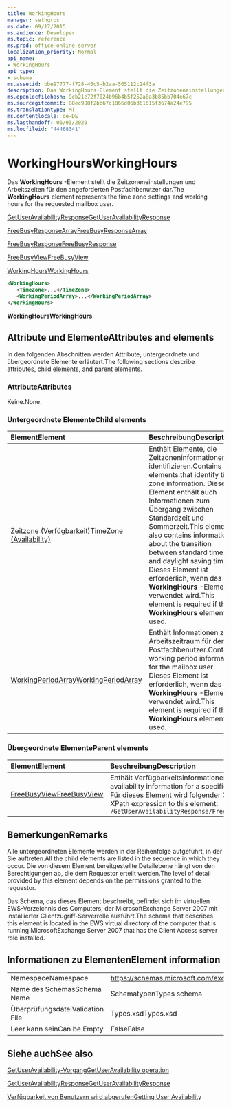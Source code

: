 ```yaml
---
title: WorkingHours
manager: sethgros
ms.date: 09/17/2015
ms.audience: Developer
ms.topic: reference
ms.prod: office-online-server
localization_priority: Normal
api_name:
- WorkingHours
api_type:
- schema
ms.assetid: bbe97777-f728-46c5-b2aa-565112c24f3a
description: Das WorkingHours-Element stellt die Zeitzoneneinstellungen und Arbeitszeiten für den angeforderten Postfachbenutzer dar.
ms.openlocfilehash: 9cb21e72f7024b96b4b5f252a8a3b85bb704e67c
ms.sourcegitcommit: 88ec988f2bb67c1866d06b361615f3674a24e795
ms.translationtype: MT
ms.contentlocale: de-DE
ms.lasthandoff: 06/03/2020
ms.locfileid: "44468341"
---
```

# <a name="workinghours"></a><span data-ttu-id="17d72-103">WorkingHours</span><span class="sxs-lookup"><span data-stu-id="17d72-103">WorkingHours</span></span>

<span data-ttu-id="17d72-104">Das **WorkingHours** -Element stellt die Zeitzoneneinstellungen und Arbeitszeiten für den angeforderten Postfachbenutzer dar.</span><span class="sxs-lookup"><span data-stu-id="17d72-104">The **WorkingHours** element represents the time zone settings and working hours for the requested mailbox user.</span></span> 
  
[<span data-ttu-id="17d72-105">GetUserAvailabilityResponse</span><span class="sxs-lookup"><span data-stu-id="17d72-105">GetUserAvailabilityResponse</span></span>](getuseravailabilityresponse.md)
  
[<span data-ttu-id="17d72-106">FreeBusyResponseArray</span><span class="sxs-lookup"><span data-stu-id="17d72-106">FreeBusyResponseArray</span></span>](freebusyresponsearray.md)
  
[<span data-ttu-id="17d72-107">FreeBusyResponse</span><span class="sxs-lookup"><span data-stu-id="17d72-107">FreeBusyResponse</span></span>](freebusyresponse.md)
  
[<span data-ttu-id="17d72-108">FreeBusyView</span><span class="sxs-lookup"><span data-stu-id="17d72-108">FreeBusyView</span></span>](freebusyview.md)
  
[<span data-ttu-id="17d72-109">WorkingHours</span><span class="sxs-lookup"><span data-stu-id="17d72-109">WorkingHours</span></span>](workinghours-ex15websvcsotherref.md)
  
```xml
<WorkingHours>
   <TimeZone>...</TimeZone>
   <WorkingPeriodArray>...</WorkingPeriodArray>
</WorkingHours>
```

 <span data-ttu-id="17d72-110">**WorkingHours**</span><span class="sxs-lookup"><span data-stu-id="17d72-110">**WorkingHours**</span></span>
## <a name="attributes-and-elements"></a><span data-ttu-id="17d72-111">Attribute und Elemente</span><span class="sxs-lookup"><span data-stu-id="17d72-111">Attributes and elements</span></span>

<span data-ttu-id="17d72-112">In den folgenden Abschnitten werden Attribute, untergeordnete und übergeordnete Elemente erläutert.</span><span class="sxs-lookup"><span data-stu-id="17d72-112">The following sections describe attributes, child elements, and parent elements.</span></span>
  
### <a name="attributes"></a><span data-ttu-id="17d72-113">Attribute</span><span class="sxs-lookup"><span data-stu-id="17d72-113">Attributes</span></span>

<span data-ttu-id="17d72-114">Keine.</span><span class="sxs-lookup"><span data-stu-id="17d72-114">None.</span></span>
  
### <a name="child-elements"></a><span data-ttu-id="17d72-115">Untergeordnete Elemente</span><span class="sxs-lookup"><span data-stu-id="17d72-115">Child elements</span></span>

|<span data-ttu-id="17d72-116">**Element**</span><span class="sxs-lookup"><span data-stu-id="17d72-116">**Element**</span></span>|<span data-ttu-id="17d72-117">**Beschreibung**</span><span class="sxs-lookup"><span data-stu-id="17d72-117">**Description**</span></span>|
|:-----|:-----|
|[<span data-ttu-id="17d72-118">Zeitzone (Verfügbarkeit)</span><span class="sxs-lookup"><span data-stu-id="17d72-118">TimeZone (Availability)</span></span>](timezone-availability.md) <br/> |<span data-ttu-id="17d72-119">Enthält Elemente, die Zeitzoneninformationen identifizieren.</span><span class="sxs-lookup"><span data-stu-id="17d72-119">Contains elements that identify time zone information.</span></span> <span data-ttu-id="17d72-120">Dieses Element enthält auch Informationen zum Übergang zwischen Standardzeit und Sommerzeit.</span><span class="sxs-lookup"><span data-stu-id="17d72-120">This element also contains information about the transition between standard time and daylight saving time.</span></span> <span data-ttu-id="17d72-121">Dieses Element ist erforderlich, wenn das **WorkingHours** -Element verwendet wird.</span><span class="sxs-lookup"><span data-stu-id="17d72-121">This element is required if the **WorkingHours** element is used.</span></span>  <br/> |
|[<span data-ttu-id="17d72-122">WorkingPeriodArray</span><span class="sxs-lookup"><span data-stu-id="17d72-122">WorkingPeriodArray</span></span>](workingperiodarray.md) <br/> |<span data-ttu-id="17d72-123">Enthält Informationen zum Arbeitszeitraum für den Postfachbenutzer.</span><span class="sxs-lookup"><span data-stu-id="17d72-123">Contains working period information for the mailbox user.</span></span> <span data-ttu-id="17d72-124">Dieses Element ist erforderlich, wenn das **WorkingHours** -Element verwendet wird.</span><span class="sxs-lookup"><span data-stu-id="17d72-124">This element is required if the **WorkingHours** element is used.</span></span>  <br/> |
   
### <a name="parent-elements"></a><span data-ttu-id="17d72-125">Übergeordnete Elemente</span><span class="sxs-lookup"><span data-stu-id="17d72-125">Parent elements</span></span>

|<span data-ttu-id="17d72-126">**Element**</span><span class="sxs-lookup"><span data-stu-id="17d72-126">**Element**</span></span>|<span data-ttu-id="17d72-127">**Beschreibung**</span><span class="sxs-lookup"><span data-stu-id="17d72-127">**Description**</span></span>|
|:-----|:-----|
|[<span data-ttu-id="17d72-128">FreeBusyView</span><span class="sxs-lookup"><span data-stu-id="17d72-128">FreeBusyView</span></span>](freebusyview.md) <br/> |<span data-ttu-id="17d72-129">Enthält Verfügbarkeitsinformationen für einen bestimmten Benutzer.</span><span class="sxs-lookup"><span data-stu-id="17d72-129">Contains availability information for a specific user.</span></span>  <br/> <span data-ttu-id="17d72-130">Für dieses Element wird folgender XPath-Ausdruck verwendet: </span><span class="sxs-lookup"><span data-stu-id="17d72-130">The following is the XPath expression to this element:</span></span>  <br/>  `/GetUserAvailabilityResponse/FreeBusyResponseArray/FreeBusyResponse/FreeBusyView/` <br/> |
   
## <a name="remarks"></a><span data-ttu-id="17d72-131">Bemerkungen</span><span class="sxs-lookup"><span data-stu-id="17d72-131">Remarks</span></span>

<span data-ttu-id="17d72-132">Alle untergeordneten Elemente werden in der Reihenfolge aufgeführt, in der Sie auftreten.</span><span class="sxs-lookup"><span data-stu-id="17d72-132">All the child elements are listed in the sequence in which they occur.</span></span> <span data-ttu-id="17d72-133">Die von diesem Element bereitgestellte Detailebene hängt von den Berechtigungen ab, die dem Requestor erteilt werden.</span><span class="sxs-lookup"><span data-stu-id="17d72-133">The level of detail provided by this element depends on the permissions granted to the requestor.</span></span>
  
<span data-ttu-id="17d72-134">Das Schema, das dieses Element beschreibt, befindet sich im virtuellen EWS-Verzeichnis des Computers, der MicrosoftExchange Server 2007 mit installierter Clientzugriff-Serverrolle ausführt.</span><span class="sxs-lookup"><span data-stu-id="17d72-134">The schema that describes this element is located in the EWS virtual directory of the computer that is running MicrosoftExchange Server 2007 that has the Client Access server role installed.</span></span>
  
## <a name="element-information"></a><span data-ttu-id="17d72-135">Informationen zu Elementen</span><span class="sxs-lookup"><span data-stu-id="17d72-135">Element information</span></span>

|||
|:-----|:-----|
|<span data-ttu-id="17d72-136">Namespace</span><span class="sxs-lookup"><span data-stu-id="17d72-136">Namespace</span></span>  <br/> |https://schemas.microsoft.com/exchange/services/2006/types  <br/> |
|<span data-ttu-id="17d72-137">Name des Schemas</span><span class="sxs-lookup"><span data-stu-id="17d72-137">Schema Name</span></span>  <br/> |<span data-ttu-id="17d72-138">Schematypen</span><span class="sxs-lookup"><span data-stu-id="17d72-138">Types schema</span></span>  <br/> |
|<span data-ttu-id="17d72-139">Überprüfungsdatei</span><span class="sxs-lookup"><span data-stu-id="17d72-139">Validation File</span></span>  <br/> |<span data-ttu-id="17d72-140">Types.xsd</span><span class="sxs-lookup"><span data-stu-id="17d72-140">Types.xsd</span></span>  <br/> |
|<span data-ttu-id="17d72-141">Leer kann sein</span><span class="sxs-lookup"><span data-stu-id="17d72-141">Can be Empty</span></span>  <br/> |<span data-ttu-id="17d72-142">False</span><span class="sxs-lookup"><span data-stu-id="17d72-142">False</span></span>  <br/> |
   
## <a name="see-also"></a><span data-ttu-id="17d72-143">Siehe auch</span><span class="sxs-lookup"><span data-stu-id="17d72-143">See also</span></span>



[<span data-ttu-id="17d72-144">GetUserAvailability-Vorgang</span><span class="sxs-lookup"><span data-stu-id="17d72-144">GetUserAvailability operation</span></span>](getuseravailability-operation.md)
  
[<span data-ttu-id="17d72-145">GetUserAvailabilityResponse</span><span class="sxs-lookup"><span data-stu-id="17d72-145">GetUserAvailabilityResponse</span></span>](getuseravailabilityresponse.md)


[<span data-ttu-id="17d72-146">Verfügbarkeit von Benutzern wird abgerufen</span><span class="sxs-lookup"><span data-stu-id="17d72-146">Getting User Availability</span></span>](https://msdn.microsoft.com/library/d4133fcb-9b0f-4e6b-aadf-a389da83516a%28Office.15%29.aspx)

